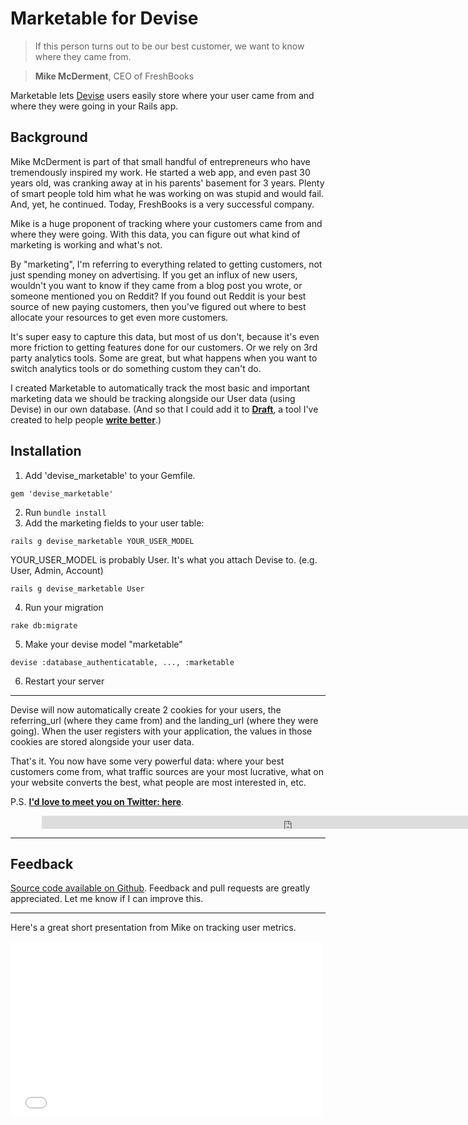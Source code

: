Marketable for Devise
===================

> If this person turns out to be our best customer, we want to know where they came from. 

> **Mike McDerment**, CEO of FreshBooks 

Marketable lets [Devise](https://github.com/plataformatec/devise) users easily store where your user came from and where they were going in your Rails app.


## Background

Mike McDerment is part of that small handful of entrepreneurs who have tremendously inspired my work. He started a web app, and even past 30 years old, was cranking away at in his parents' basement for 3 years. Plenty of smart people told him what he was working on was stupid and would fail. And, yet, he continued. Today, FreshBooks is a very successful company. 

Mike is a huge proponent of tracking where your customers came from and where they were going. With this data, you can figure out what kind of marketing is working and what's not. 

By "marketing", I'm referring to everything related to getting customers, not just spending money on advertising. If you get an influx of new users, wouldn't you want to know if they came from a blog post you wrote, or someone mentioned you on Reddit? If you found out Reddit is your best source of new paying customers, then you've figured out where to best allocate your resources to get even more customers. 

It's super easy to capture this data, but most of us don't, because it's even more friction to getting features done for our customers. Or we rely on 3rd party analytics tools. Some are great, but what happens when you want to switch analytics tools or do something custom they can't do.

I created Marketable to automatically track the most basic and important marketing data we should be tracking alongside our User data (using Devise) in our own database. (And so that I could add it to [**Draft**](http://draftin.com), a tool I've created to help people [**write better**](http://draftin.com).)

 
## Installation


1) Add 'devise_marketable' to your Gemfile. 

```
gem 'devise_marketable'
```

2) Run `bundle install`
3) Add the marketing fields to your user table: 

```
rails g devise_marketable YOUR_USER_MODEL
```

YOUR_USER_MODEL is probably User. It's what you attach Devise to. (e.g. User, Admin, Account)

```
rails g devise_marketable User
```

4) Run your migration

```
rake db:migrate
```

5) Make your devise model "marketable"

```
devise :database_authenticatable, ..., :marketable
```

6) Restart your server

------------

Devise will now automatically create 2 cookies for your users, the referring_url (where they came from) and the landing_url (where they were going). When the user registers with your application, the values in those cookies are stored alongside your user data. 

That's it. You now have some very powerful data: where your best customers come from, what traffic sources are your most lucrative, what on your website converts the best, what people are most interested in, etc. 

P.S. [**I'd love to meet you on Twitter: here**](http://twitter.com/natekontny). 

<iframe src="https://draftin.com/share_buttons/new.html?url=http%3A%2F%2Fninjasandrobots.com%2Fmarketable_for_devise&title=Marketable%20for%20Devise" scrolling="no" frameborder="0" style="border:none; overflow:hidden;width:800px; height:21px; padding-left:50px" allowtransparency="true" ></iframe>


---------------

Feedback
--------
[Source code available on Github](https://github.com/n8/devise_marketable). Feedback and pull requests are greatly appreciated.  Let me know if I can improve this.

---------------

Here's a great short presentation from Mike on tracking user metrics. 

<iframe src="//player.vimeo.com/video/10733370" width="500" height="281" frameborder="0" webkitallowfullscreen mozallowfullscreen allowfullscreen></iframe>
